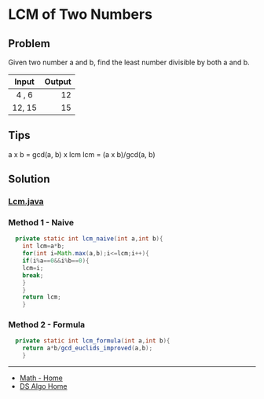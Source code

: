 # LCM of Two Numbers

## Problem

Given two number a and b, find the least number divisible by both a and b.

| Input  | Output |
|:------:|-------:|
| 4 , 6  |     12 |
| 12, 15 |     15 |

## Tips

a x b = gcd(a, b) x lcm
lcm = (a x b)/gcd(a, b)

## Solution

### [Lcm.java](../../src/main/java/com/math/Lcm.java)

### Method 1 - Naive

```java
  private static int lcm_naive(int a,int b){
    int lcm=a*b;
    for(int i=Math.max(a,b);i<=lcm;i++){
    if(i%a==0&&i%b==0){
    lcm=i;
    break;
    }
    }
    return lcm;
    }
```

### Method 2 - Formula

```java
  private static int lcm_formula(int a,int b){
    return a*b/gcd_euclids_improved(a,b);
    }
```

___

* [Math - Home](math.md)
* [DS Algo Home](../../README.md)